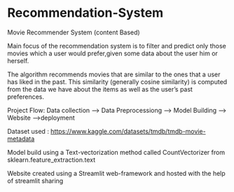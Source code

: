 # Recommendation-System
Movie Recommender System (content Based)

Main focus of the recommendation system is to filter and predict only those movies which a user would prefer,given some data about the user him or herself.

The algorithm recommends movies that are similar to the ones that a user has liked in the past.
This similarity (generally cosine similarity) is computed from the data we have about the items as well as the user’s past preferences.

Project Flow:
Data collection --> Data Preprocessiong --> Model Building --> Website -->deployment

Dataset used : https://www.kaggle.com/datasets/tmdb/tmdb-movie-metadata

Model build using a Text-vectorization method called CountVectorizer from sklearn.feature_extraction.text

Website created using a Streamlit web-framework and hosted with the help of streamlit sharing




